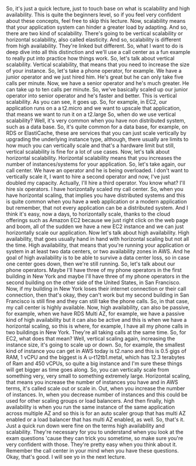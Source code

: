 
<v Instructor>So, it's just a quick lecture,</v>
just to touch base
on what is scalability and high availability.
This is quite the beginners level,
so if you feel very confident about these concepts,
feel free to skip this lecture.
Now, scalability means that your application system
can hinder a greater load by adapting.
And so, there are two kind of scalability.
There's going to be vertical scalability
or horizontal scalability, also called elasticity.
And so, scalability is different from high availability.
They're linked but different.
So, what I want to do is deep dive into all this distinction
and we'll use a call center as a fun example
to really put into practice how things work.
So, let's talk about vertical scalability.
Vertical scalability,
that means that you need
to increase the size of your instance.
So, let's take a phone operator, for example.
We have a junior operator and we just hired him.
He's great but he can only take five calls per minute.
Now, we have a senior operator and he's much greater.
He can take up to ten calls per minute.
So, we've basically scaled up our junior operator
into senior operator and he's faster and better.
This is vertical scalability.
As you can see, it goes up.
So, for example, in EC2,
our application runs on a a t2.micro
and we want to upscale that application,
that means we want to run it on a t2.large
So, when do we use vertical scalability?
Well, it's very common when you have non distributed system,
such as a data base.
So, it's quite common for a data base, for example,
on RDS or ElastiCache,
these are services that you can just scale vertically
by upgrading the underlying instance type,
although, there usually are limits
to how much you can vertically scale
and that's a hardware limit
but still, vertical scalability
is fine for a lot of use cases.
Now, let's talk about horizontal scalability.
Horizontal scalability means
that you increases the number of instances/systems
for your application.
So, let's take again, our call center.
We have an operator and he is being overloaded.
I don't want to vertically scale it,
I want to hire a second operator
and now, I've just doubled my capacity.
Actually, I'll hire a third operator.
You know what?
I'll hire six operators.
I have horizontally scaled my call center.
So, when you have horizontal scaling,
that implies you have distributed systems
and this is quite common when you have a web application
or a modern application
but remember,
that not every application can be a distributed system.
And I think it's easy, now a days, to horizontally scale,
thanks to the cloud offerings such as Amazon EC2
because we just right click on the web page and boom,
all of the sudden we have a new EC2 instance
and we can just horizontally scale our application.
Now let's talk about high availability.
High availability, that goes usually hand in hand
with horizontal scaling but not all the time.
High availability, that means
that you're running your application or system
in at least two data centers,
or two availability zones in AWS.
And he goal of high availability
is to be able to survive a data center loss,
so in case one center goes down, then we're still running.
So, let's talk about our phone operators.
Maybe I'll have three of my phone operators
in the first building in New York
and maybe I'll have three of my phone operators
in the second building
on the other side of the United States, in San Francisco.
Now, if my building in New York
loses their internet connection or their call connection,
then that's okay, they can't work
but my second building in San Francisco
is still fine and they can still take the phone calls.
So, in that case, my call center is highly available.
Now, high availability, can also be passive,
for example, when we have RDS Multi AZ, for example,
we have a passive kind of high availability
but it can also be active
and this is when we have a horizontal scaling,
so this is where, for example,
I have all my phone calls in two buildings in New York.
They're all taking calls at the same time.
So, for EC2, what does that mean?
Well, vertical scaling again,
increasing the instance size,
it's going to scale up or down.
So, for example, the smallest kind of instance you can get
in AWS today is t2.nano and this is 0.5 gigs of RAM, 1 vCPU
and the biggest is A u-t12tb1.metal,
which has 12.3 terabytes of Ram and 450 vCPUs,
so quite a big instance
and I'm sure these things will get bigger
as time goes along.
So, you can vertically scale from something very, very small
to something extremely large.
Horizontal scaling, that means you increase the number
of instances you have
and in AWS terms, it's called scale out or scale in.
Out, when you increase the number of instances.
In, when you decrease number of instances
and this could be used
for other scaling groups or load balancers.
And then finally, high availability
is when you run the same instance
of the same application across multiple AZ
and so this is for an auto scaler group
that has multi AZ enabled
or a load balancer that has multi AZ enabled, as well.
So, that's it.
Just a quick run down were fine
on the terms high availability and scalability.
They're necessary for you to understand
when you look at the exam questions
'cause they can trick you sometime,
so make sure you're very confident with those.
They're pretty easy when you think about it.
Remember the call center in your mind
when you have these questions.
Okay, that's good.
I will see yo in the next lecture.